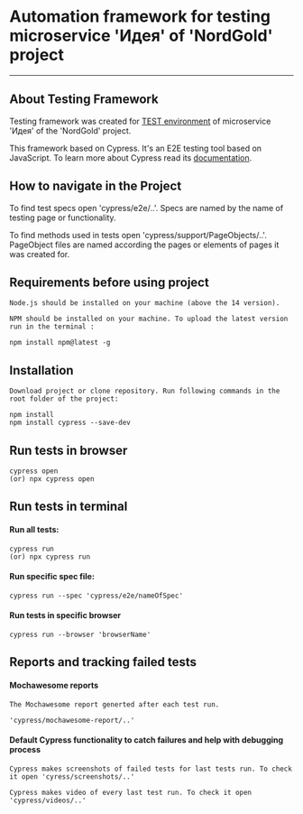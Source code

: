 # Automation framework for testing microservice 'Идея' of 'NordGold' project
___
## About Testing Framework

Testing framework was created for [TEST environment]('https://hr-services-stg.nordgold.com') of microservice 'Идея' of the 'NordGold' project. 

This framework based on Cypress. It's an E2E testing tool based on JavaScript. To learn more about Cypress read its [documentation]('https://cypress.io/').

## How to navigate in the Project
To find test specs open 'cypress/e2e/..'.  Specs are named by the name of testing page or functionality.

To find methods used in tests open 'cypress/support/PageObjects/..'.  PageObject files are named according the pages or elements of pages it was created for.


## Requirements before using project
    Node.js should be installed on your machine (above the 14 version).

    NPM should be installed on your machine. To upload the latest version run in the terminal :

    npm install npm@latest -g
    
## Installation
    Download project or clone repository. Run following commands in the root folder of the project:

    npm install
    npm install cypress --save-dev

## Run tests in browser 
    cypress open
    (or) npx cypress open

 
## Run tests in terminal
#### Run all tests:
    cypress run
    (or) npx cypress run

#### Run specific spec file:
    cypress run --spec 'cypress/e2e/nameOfSpec'

####
#### Run tests in specific browser
    cypress run --browser 'browserName'


## Reports and tracking failed tests 
#### Mochawesome reports 
    The Mochawesome report generted after each test run. 

    'cypress/mochawesome-report/..'


#### Default Cypress functionality to catch failures and help with debugging process

    Cypress makes screenshots of failed tests for last tests run. To check it open 'cyress/screenshots/..'
    
    Cypress makes video of every last test run. To check it open 'cypress/videos/..'
